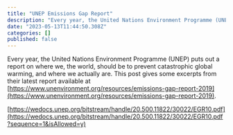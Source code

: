 ```yaml
---
title: "UNEP Emissions Gap Report"
description: "Every year, the United Nations Environment Programme (UNEP) puts out a report on where we, the world, should be to prevent catastrophic…"
date: "2023-05-13T11:44:50.308Z"
categories: []
published: false
---
```


Every year, the United Nations Environment Programme (UNEP) puts out a report on where we, the world, should be to prevent catastrophic global warming, and where we actually are. This post gives some excerpts from their latest report available at [https://www.unenvironment.org/resources/emissions-gap-report-2019](https://www.unenvironment.org/resources/emissions-gap-report-2019).

  

[https://wedocs.unep.org/bitstream/handle/20.500.11822/30022/EGR10.pdf](https://wedocs.unep.org/bitstream/handle/20.500.11822/30022/EGR10.pdf?sequence=1&isAllowed=y)
